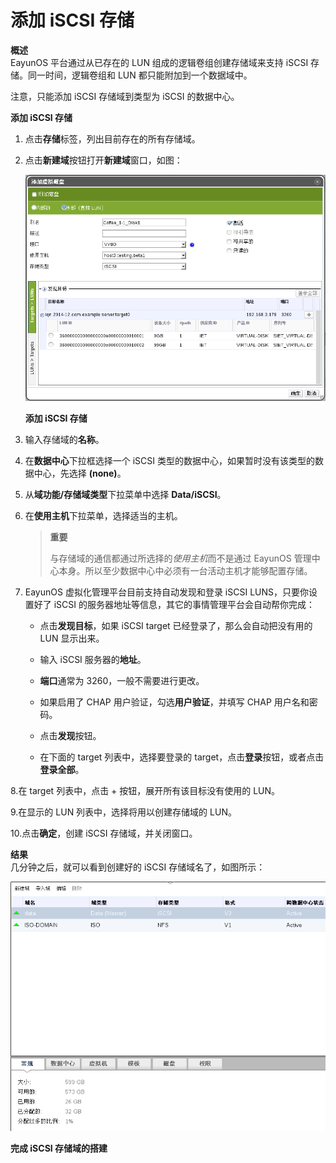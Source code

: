 # 添加 iSCSI 存储

**概述**<br/>
EayunOS 平台通过从已存在的 LUN 组成的逻辑卷组创建存储域来支持 iSCSI
存储。同一时间，逻辑卷组和 LUN 都只能附加到一个数据域中。

注意，只能添加 iSCSI 存储域到类型为 iSCSI 的数据中心。

**添加 iSCSI 存储**

1. 点击**存储**标签，列出目前存在的所有存储域。

2. 点击**新建域**按钮打开**新建域**窗口，如图：

   ![添加 iSCSI 存储](../../images/storage-add-iscsi.png)

   **添加 iSCSI 存储**

3. 输入存储域的**名称**。

4. 在**数据中心**下拉框选择一个 iSCSI
类型的数据中心，如果暂时没有该类型的数据中心，先选择 **(none)**。

5. 从**域功能/存储域类型**下拉菜单中选择 **Data/iSCSI**。

6. 在**使用主机**下拉菜单，选择适当的主机。

   > **重要**
   >
   > 与存储域的通信都通过所选择的*使用主机*而不是通过 EayunOS
   > 管理中心本身。所以至少数据中心中必须有一台活动主机才能够配置存储。

7. EayunOS 虚拟化管理平台目前支持自动发现和登录 iSCSI LUNS，只要你设置好了
iSCSI 的服务器地址等信息，其它的事情管理平台会自动帮你完成：

   *  点击**发现目标**，如果 iSCSI target 已经登录了，那么会自动把没有用的
    LUN 显示出来。

   *  输入 iSCSI 服务器的**地址**。

   *  **端口**通常为 3260，一般不需要进行更改。

   *  如果启用了 CHAP 用户验证，勾选**用户验证**，并填写 CHAP 用户名和密码。

   *  点击**发现**按钮。

   *  在下面的 target 列表中，选择要登录的
    target，点击**登录**按钮，或者点击**登录全部**。

8.在 target 列表中，点击 + 按钮，展开所有该目标没有使用的 LUN。

9.在显示的 LUN 列表中，选择将用以创建存储域的 LUN。

10.点击**确定**，创建 iSCSI 存储域，并关闭窗口。

**结果**<br/>
几分钟之后，就可以看到创建好的 iSCSI 存储域名了，如图所示：

![完成 iSCSI 存储域的搭建](../../images/storage-add-iscsi-done.png)

**完成 iSCSI 存储域的搭建**
